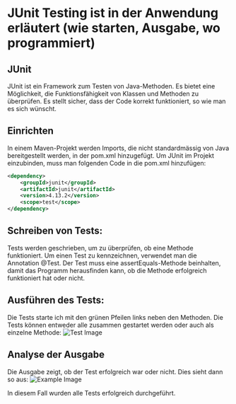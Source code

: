 # JUnit Testing ist in der Anwendung erläutert (wie starten, Ausgabe, wo programmiert)

## JUnit
JUnit ist ein Framework zum Testen von Java-Methoden. 
Es bietet eine Möglichkeit, die Funktionsfähigkeit von Klassen und Methoden zu überprüfen. 
Es stellt sicher, dass der Code korrekt funktioniert, so wie man es sich wünscht.

## Einrichten
In einem Maven-Projekt werden Imports, die nicht standardmässig von Java bereitgestellt werden, in der pom.xml hinzugefügt. 
Um JUnit im Projekt einzubinden, muss man folgenden Code in die pom.xml hinzufügen:

```xml
<dependency>
    <groupId>junit</groupId>
    <artifactId>junit</artifactId>
    <version>4.13.2</version>
    <scope>test</scope>
</dependency>
```

## Schreiben von Tests:
Tests werden geschrieben, um zu überprüfen, ob eine Methode funktioniert. 
Um einen Test zu kennzeichnen, verwendet man die Annotation @Test. 
Der Test muss eine assertEquals-Methode beinhalten, damit das Programm herausfinden kann, ob die Methode erfolgreich funktioniert hat oder nicht.

## Ausführen des Tests:
Die Tests starte ich mit den grünen Pfeilen links neben den Methoden. 
Die Tests können entweder alle zusammen gestartet werden oder auch als einzelne Methode:
![Test Image](/Pictures/how-to-start-test.png)

## Analyse der Ausgabe
Die Ausgabe zeigt, ob der Test erfolgreich war oder nicht. 
Dies sieht dann so aus:
![Example Image](/Pictures/how-to-see-if-test-is-good.png)

In diesem Fall wurden alle Tests erfolgreich durchgeführt.
